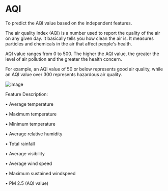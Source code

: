 # AQI
To predict the AQI value based on the independent features.

The air quality index (AQI) is a number used to report the quality of the air on any given day. It basically tells you how clean the air is. It measures particles and chemicals in the air that affect people's health.

AQI value ranges from 0 to 500. The higher the AQI value, the greater the level of air pollution and the greater the health concern. 

For example, an AQI value of 50 or below represents good air quality, while an AQI value over 300 represents hazardous air quality.


![image](https://user-images.githubusercontent.com/70753657/141264726-fd9585c7-ccf0-4b9b-9bbd-2887a05b5e74.png)


Feature Description:

• Average temperature

• Maximum temperature

• Minimum temperature

• Average relative humidity

• Total rainfall

• Average visibility

• Average wind speed

• Maximum sustained windspeed

•	PM 2.5 (AQI value)
